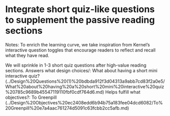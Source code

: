 # Integrate short quiz-like questions to supplement the passive reading sections

Notes: To enrich the learning curve, we take inspiration from Kernel’s interactive question toggles that encourage readers to reflect and recall what they have read.

We will sprinkle in 1-3 short quiz questions after high-value reading sections. 
Answers what design choices/: What about having a short mini interactive quiz? (../Design%20Questions%20(1)%20bdbda912f3d04313a9abb7cd83f2a0e5/What%20about%20having%20a%20short%20mini%20interactive%20quiz%20785c9689b45547119110fbf0cdf764d6.md)
Helps fulfill what objectives?: To Greenpill (../Design%20Objectives%20ec2408edd6b94b75a183fee04dcd6082/To%20Greenpill%20e7a4aac761274d5091c63fcbb2cc5afb.md)